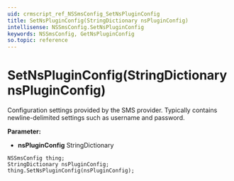 ```yaml
---
uid: crmscript_ref_NSSmsConfig_SetNsPluginConfig
title: SetNsPluginConfig(StringDictionary nsPluginConfig)
intellisense: NSSmsConfig.SetNsPluginConfig
keywords: NSSmsConfig, GetNsPluginConfig
so.topic: reference
---
```


# SetNsPluginConfig(StringDictionary nsPluginConfig)

Configuration settings provided by the SMS provider. Typically contains newline-delimited settings such as username and password.

**Parameter:** 
 - **nsPluginConfig** StringDictionary

```crmscript
NSSmsConfig thing;
StringDictionary nsPluginConfig;
thing.SetNsPluginConfig(nsPluginConfig);
```

